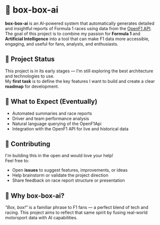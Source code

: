 # 🏁 box-box-ai

**box-box-ai** is an AI-powered system that automatically generates detailed and insightful reports of Formula 1 races using data from the [OpenF1 API](https://www.openf1.org/). The goal of this project is to combine my passion for **Formula 1** and **Artificial Intelligence** into a tool that can make F1 data more accessible, engaging, and useful for fans, analysts, and enthusiasts.

## 🚧 Project Status

This project is in its early stages — I'm still exploring the best architecture and technologies to use.  
My **first task** is to define the key features I want to build and create a clear **roadmap** for development.

## 🔧 What to Expect (Eventually)

- Automated summaries and race reports  
- Driver and team performance analysis  
- Natural language querying of the OpenF1Api
- Integration with the OpenF1 API for live and historical data  

## 🤝 Contributing

I'm building this in the open and would love your help!  
Feel free to:
- Open **issues** to suggest features, improvements, or ideas  
- Help brainstorm or validate the project direction  
- Share feedback on race report structure or presentation  

## 💬 Why box-box-ai?

*"Box, box!"* is a familiar phrase to F1 fans — a perfect blend of tech and racing. This project aims to reflect that same spirit by fusing real-world motorsport data with AI capabilities.
